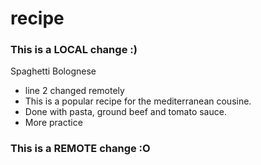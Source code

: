 # recipe

### This is a LOCAL change :)
Spaghetti Bolognese
- line 2 changed remotely
- This is a popular recipe for the mediterranean cousine.
- Done with pasta, ground beef and tomato sauce.
- More practice
### This is a REMOTE change :O